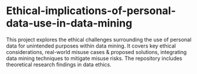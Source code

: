 # Ethical-implications-of-personal-data-use-in-data-mining
This project explores the ethical challenges surrounding the use of personal data for unintended purposes within data mining. It covers key ethical considerations, real-world misuse cases &amp; proposed solutions, integrating data mining techniques to mitigate misuse risks. The repository includes theoretical research findings in data ethics.

